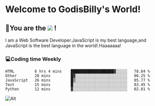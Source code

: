# Welcome to GodisBilly's World!
## :partying_face:You are the  ![](https://visitor-badge.glitch.me/badge?page_id=Godisbilly.readme) !
I am a Web Software Developer.JavaScript is my best language,and JavaScript is the best language in the world!.Haaaaaaa!
### :computer:Coding time Weekly
  <!--START_SECTION:waka-->
```text
HTML         6 hrs 4 mins    ███████████████████▓░░░░░   78.84 % 
Other        28 mins         █▓░░░░░░░░░░░░░░░░░░░░░░░   06.25 % 
JavaScript   26 mins         █▒░░░░░░░░░░░░░░░░░░░░░░░   05.77 % 
Text         15 mins         █░░░░░░░░░░░░░░░░░░░░░░░░   03.45 % 
Python       12 mins         ▓░░░░░░░░░░░░░░░░░░░░░░░░   02.81 % 
```
<!--END_SECTION:waka-->
![Alt](https://repobeats.axiom.co/api/embed/eeff64f6cf3d966257bdb597911b88a4c137d508.svg "Repobeats analytics image")
